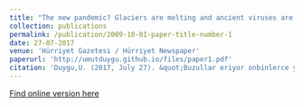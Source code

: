 ```yaml
---
title: "The new pandemic? Glaciers are melting and ancient viruses are awakening."
collection: publications
permalink: /publication/2009-10-01-paper-title-number-1
date: 27-07-2017
venue: 'Hürriyet Gazetesi / Hürriyet Newspaper'
paperurl: 'http://umutduygu.github.io/files/paper1.pdf'
citation: 'Duygu,U. (2017, July 27). &quot;Buzullar eriyor onbinlerce yıllık virüsler uyanıyor.&quot; <i>Hürriyet</i>.'
---
```


[Find online version here](https://www.hurriyet.com.tr/gundem/buzullar-ediyor-on-binlerce-yillik-virusler-uyaniyor-40531973)
